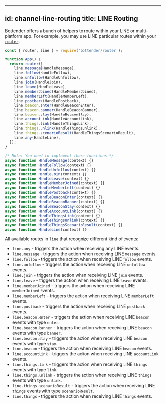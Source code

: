 
---
id: channel-line-routing
title: LINE Routing
---

Bottender offers a bunch of helpers to route within your LINE or multi-platform app. For example, you may use LINE particular routes within your [`router`](the-basics-routing.md):

```js
const { router, line } = require('bottender/router');

function App() {
  return router([
    line.message(HandleMessage),
    line.follow(HandleFollow),
    line.unfollow(HandleUnfollow),
    line.join(HandleJoin),
    line.leave(HandleLeave),
    line.memberJoined(HandleMemberJoined),
    line.memberLeft(HandleMemberLeft),
    line.postback(HandlePostback),
    line.beacon.enter(HandleBeaconEnter),
    line.beacon.banner(HandleBeaconBanner),
    line.beacon.stay(HandleBeaconStay),
    line.accountLink(HandleAccountLink),
    line.things.link(HandleThingsLink),
    line.things.unlink(HandleThingsUnlink),
    line.things.scenarioResult(HandleThingsScenarioResult),
    line.any(HandleLine),
  ]);
}

/* Note: You need to implement those functions */
async function HandleMessage(context) {}
async function HandleFollow(context) {}
async function HandleUnfollow(context) {}
async function HandleJoin(context) {}
async function HandleLeave(context) {}
async function HandleMemberJoined(context) {}
async function HandleMemberLeft(context) {}
async function HandlePostback(context) {}
async function HandleBeaconEnter(context) {}
async function HandleBeaconBanner(context) {}
async function HandleBeaconStay(context) {}
async function HandleAccountLink(context) {}
async function HandleThingsLink(context) {}
async function HandleThingsUnlink(context) {}
async function HandleThingsScenarioResult(context) {}
async function HandleLine(context) {}
```

All available routes in `line` that recognize different kind of events:

- `line.any` - triggers the action when receiving any LINE events.
- `line.message` - triggers the action when receiving LINE `message` events.
- `line.follow` - triggers the action when receiving LINE `follow` events.
- `line.unfollow` - triggers the action when receiving LINE `unfollow` events.
- `line.join` - triggers the action when receiving LINE `join` events.
- `line.leave` - triggers the action when receiving LINE `leave` events.
- `line.memberJoined` - triggers the action when receiving LINE `memberJoined` events.
- `line.memberLeft` - triggers the action when receiving LINE `memberLeft` events.
- `line.postback` - triggers the action when receiving LINE `postback` events.
- `line.beacon.enter` - triggers the action when receiving LINE `beacon` events with type `enter`.
- `line.beacon.banner` - triggers the action when receiving LINE `beacon` events with type `banner`.
- `line.beacon.stay` - triggers the action when receiving LINE `beacon` events with type `stay`.
- `line.beacon` - triggers the action when receiving LINE `beacon` events.
- `line.accountLink` - triggers the action when receiving LINE `accountLink` events.
- `line.things.link` - triggers the action when receiving LINE `things` events with type `link`.
- `line.things.unlink` - triggers the action when receiving LINE `things` events with type `unlink`.
- `line.things.scenarioResult` - triggers the action when receiving LINE `things` events with type `scenarioResult`.
- `line.things` - triggers the action when receiving LINE `things` events.